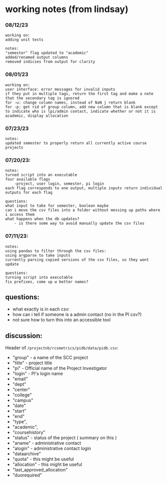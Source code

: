 # working notes (from lindsay)
### 08/12/23
    working on:
    adding unit tests
    
    notes:
    "semester" flag updated to "academic"
    added/renamed output columns
    removed indicies from output for clarity

### 08/01/23
    working on:
    user interface: error messages for invalid inputs
    if they put in multiple tags, return the first tag and make a note that the secondary tag is ignored
    for -u: change column names, instead of NaN j return blank
    for -p: get rid of group column, add new column that is blank except to indicate who is lpi/admin contact, indicate whether or not it is academic, display allocation

### 07/23/23
    notes:
    updated semester to properly return all currently active course projects

### 07/20/23:
    notes:
    turned script into an executable
    four available flags
        -project, user login, semester, pi login
    each flag corresponds to one output, multiple inputs return individual outputs for each flag

    questions:
    what input to take for semester, boolean maybe
    can i move the csv files into a folder without messing up paths where i access them
    what happens when the db updates?
        - is there some way to avoid manually update the csv files

### 07/11/23:
    notes:
    using pandas to filter through the csv files:
    using argparse to take inputs
    currently parsing copied versions of the csv files, so they wont update

    questions:
    turning script into executable
    fix prefixes, come up w better names?

## questions:

- what exactly is in each csv:
- how can i tell if someone is a admin contact (no in the PI csv?)
- not sure how to turn this into an accessible tool

## discussion:
Header of `/projectnb/rcsmetrics/pidb/data/pidb.csv`:

- "group" - a name of the SCC project
- "title" - project title
- "pi" - Official name of the Project Investigator
- "login" - PI's login name
- "email"
- "dept"
- "center"
- "college"
- "campus"
- "date"
- "start"
- "end"
- "type",
- "academic",
- "coursehistory"
- "status" - status of the project  ( summary on this )
- "aname" - administrative contact
- "alogin" - administrative contact login
- "dataarchive"
- "quota" - this might be useful
- "allocation" - this might be useful
- "last_approved_allocation"
- "duorequired"

